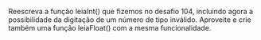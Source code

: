 Reescreva a função leiaInt() que fizemos no desafio 104, incluindo agora a possibilidade
da digitação de um número de tipo inválido. Aproveite e crie também uma função leiaFloat()
com a mesma funcionalidade.